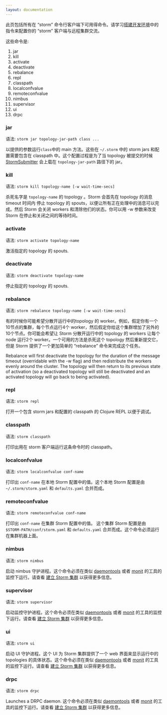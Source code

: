 ```yaml
---
layout: documentation
---
```

此页包括所有在 “storm” 命令行客户端下可用得命令。请学习[搭建开发环境](Setting-up-a-development-environment.html)中的指令来配置你的 “storm” 客户端与远程集群交流。

这些命令是:

1. jar
1. kill
1. activate
1. deactivate
1. rebalance
1. repl
1. classpath
1. localconfvalue
1. remoteconfvalue
1. nimbus
1. supervisor
1. ui
1. drpc

### jar

语法: `storm jar topology-jar-path class ...`

以提供的参数运行`class`中的 main 方法。这些在 `~/.storm` 中的 storm jars 和配置需要包含在 classpath 中。这个配置过程是为了当 topology 被提交的时候 [StormSubmitter](/apidocs/backtype/storm/StormSubmitter.html) 会上载在 `topology-jar-path` 路径下的 jar。

### kill

语法: `storm kill topology-name [-w wait-time-secs]`

杀死名字是 `topology-name` 的 topology 。Storm 会首先在 topology 的消息 timeout 时间内 停止 topology 的 spouts，以便让所有正在处理中的消息可以完成。然后 Storm 会关闭 workers 和清除他们的状态。你可以用 -w 参数来改变 Storm 在停止和关闭之间的等待时间。

### activate

语法: `storm activate topology-name`

激活指定的 topology 的 spouts.

### deactivate

语法: `storm deactivate topology-name`

停止指定的 topology 的 spouts.

### rebalance

语法: `storm rebalance topology-name [-w wait-time-secs]`

有的时候你可能希望分散开运行中的topology 的 worker。例如，假定你有一个10节点的集群，每个节点运行4个 worker，然后假定你给这个集群增加了另外的10个节点。你可能会希望让 Storm 分散开运行中的 topology 的 workers 让每个 node 运行2个 worker。一个可用的方法是杀死这个 topology 然后重新提交它，但是 Storm 提供了一个更加简单的 “rebalance” 命令来完成这个任务。

Rebalance will first deactivate the topology for the duration of the message timeout (overridable with the -w flag) and then redistribute the workers evenly around the cluster. The topology will then return to its previous state of activation (so a deactivated topology will still be deactivated and an activated topology will go back to being activated).

### repl

语法: `storm repl`

打开一个包含 storm jars 和配置的 classpath 的 Clojure REPL 以便于调试。

### classpath

语法: `storm classpath`

打印出用在 storm 客户端运行这条命令时的 classpath。

### localconfvalue

语法: `storm localconfvalue conf-name`

打印出 `conf-name` 在本地 Storm 配置中的值。这个本地 Storm 配置是由 `~/.storm/storm.yaml` 和 `defaults.yaml` 合并而成。

### remoteconfvalue

语法: `storm remoteconfvalue conf-name`

打印出 `conf-name` 在集群 Storm 配置中的值。 这个集群 Storm 配置是由 `$STORM-PATH/conf/storm.yaml` 和 `defaults.yaml` 合并而成。这个命令必须运行在集群机器上面。

### nimbus

语法: `storm nimbus`

启动 nimbus 守护进程。这个命令必须在类似 [daemontools](http://cr.yp.to/daemontools.html) 或者 [monit](http://mmonit.com/monit/) 的工具的监控下运行。请查看 [建立 Storm 集群](Setting-up-a-Storm-cluster.html) 以获得更多信息。

### supervisor

语法: `storm supervisor`

启动监控守护进程。这个命令必须在类似 [daemontools](http://cr.yp.to/daemontools.html)  或者 [monit](http://mmonit.com/monit/) 的工具的监控下运行。请查看 [建立 Storm 集群](Setting-up-a-Storm-cluster.html) 以获得更多信息。

### ui

语法: `storm ui`

启动 UI 守护进程。这个 UI 为 Storm 集群提供了一个 web 界面来显示运行中的 topologies 的具体状态。这个命令必须在类似 [daemontools](http://cr.yp.to/daemontools.html)  或者 [monit](http://mmonit.com/monit/) 的工具的监控下运行。请查看 [建立 Storm 集群](Setting-up-a-Storm-cluster.html) 以获得更多信息。

### drpc

语法: `storm drpc`

Launches a DRPC daemon. 这个命令必须在类似 [daemontools](http://cr.yp.to/daemontools.html)  或者 [monit](http://mmonit.com/monit/) 的工具的监控下运行。请查看 [建立 Storm 集群](Setting-up-a-Storm-cluster.html) 以获得更多信息。
